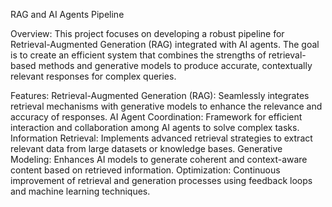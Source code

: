 

RAG and AI Agents Pipeline

Overview:
This project focuses on developing a robust pipeline for Retrieval-Augmented Generation (RAG) integrated with AI agents. The goal is to create an efficient system that combines the strengths of retrieval-based methods and generative models to produce accurate, contextually relevant responses for complex queries.

Features:
Retrieval-Augmented Generation (RAG): Seamlessly integrates retrieval mechanisms with generative models to enhance the relevance and accuracy of responses.
AI Agent Coordination: Framework for efficient interaction and collaboration among AI agents to solve complex tasks.
Information Retrieval: Implements advanced retrieval strategies to extract relevant data from large datasets or knowledge bases.
Generative Modeling: Enhances AI models to generate coherent and context-aware content based on retrieved information.
Optimization: Continuous improvement of retrieval and generation processes using feedback loops and machine learning techniques.
